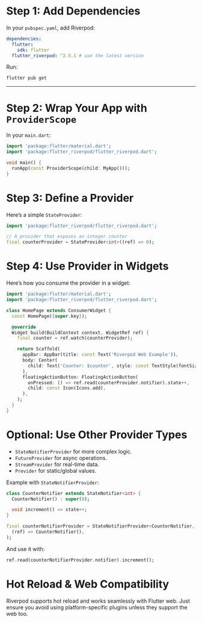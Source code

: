
# Step 1: Add Dependencies

In your `pubspec.yaml`, add Riverpod:

```yaml
dependencies:
  flutter:
    sdk: flutter
  flutter_riverpod: ^2.5.1 # use the latest version
```

Run:

```bash
flutter pub get
```

---

# Step 2: Wrap Your App with `ProviderScope`

In your `main.dart`:

```dart
import 'package:flutter/material.dart';
import 'package:flutter_riverpod/flutter_riverpod.dart';

void main() {
  runApp(const ProviderScope(child: MyApp()));
}

```


# Step 3: Define a Provider

Here’s a simple `StateProvider`:

```dart
import 'package:flutter_riverpod/flutter_riverpod.dart';

// A provider that exposes an integer counter
final counterProvider = StateProvider<int>((ref) => 0);
```

# Step 4: Use Provider in Widgets

Here’s how you consume the provider in a widget:

```dart
import 'package:flutter/material.dart';
import 'package:flutter_riverpod/flutter_riverpod.dart';

class HomePage extends ConsumerWidget {
  const HomePage({super.key});

  @override
  Widget build(BuildContext context, WidgetRef ref) {
    final counter = ref.watch(counterProvider);

    return Scaffold(
      appBar: AppBar(title: const Text('Riverpod Web Example')),
      body: Center(
        child: Text('Counter: $counter', style: const TextStyle(fontSize: 24)),
      ),
      floatingActionButton: FloatingActionButton(
        onPressed: () => ref.read(counterProvider.notifier).state++,
        child: const Icon(Icons.add),
      ),
    );
  }
}
```


# Optional: Use Other Provider Types

* `StateNotifierProvider` for more complex logic.
* `FutureProvider` for async operations.
* `StreamProvider` for real-time data.
* `Provider` for static/global values.

Example with `StateNotifierProvider`:

```dart
class CounterNotifier extends StateNotifier<int> {
  CounterNotifier() : super(0);

  void increment() => state++;
}

final counterNotifierProvider = StateNotifierProvider<CounterNotifier, int>(
  (ref) => CounterNotifier(),
);
```

And use it with:

```dart
ref.read(counterNotifierProvider.notifier).increment();
```

# Hot Reload & Web Compatibility

Riverpod supports hot reload and works seamlessly with Flutter web. Just ensure you avoid using platform-specific plugins unless they support the web too.

